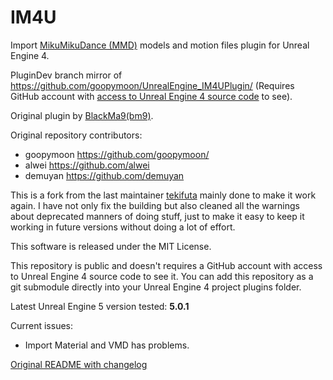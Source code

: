 ﻿# IM4U

Import [MikuMikuDance (MMD)](https://sites.google.com/view/vpvp/) models and motion files plugin for Unreal Engine 4.

PluginDev branch mirror of https://github.com/goopymoon/UnrealEngine_IM4UPlugin/
(Requires GitHub account with [access to Unreal Engine 4 source code](https://www.unrealengine.com/en-US/ue4-on-github) to see).

Original plugin by [BlackMa9(bm9)](https://github.com/bm9/).

Original repository contributors:
* goopymoon https://github.com/goopymoon/
* alwei https://github.com/alwei
* demuyan https://github.com/demuyan

This is a fork from the last maintainer [tekifuta](https://github.com/tekifuta) mainly done to make it work again. 
I have not only fix the building but also cleaned all the warnings about deprecated manners of doing stuff, just 
to make it easy to keep it working in future versions without doing a lot of effort. 

This software is released under the MIT License.

This repository is public and doesn't requires a GitHub account with access to Unreal Engine 4 source code to see it. You can add this repository as a git submodule directly into your Unreal Engine 4 project plugins folder.

Latest Unreal Engine 5 version tested: **5.0.1**

Current issues:
* Import Material and VMD has problems.

[Original README with changelog](ORIGINAL_README.md)
